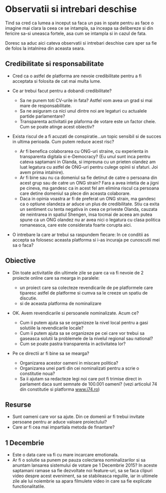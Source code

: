 # Observatii si intrebari deschise

Tind sa cred ca lumea a inceput sa faca un pas in spate pentru as face o imagine mai clara la ceea ce se intampla, sa inceapa sa delibereze si din fericire sa-si uneasca fortele, asa cum se intampla si in cazul de fata.

Doresc sa aduc aici cateva observatii si intrebari deschise care sper sa fie de folos la intalnirea din aceasta seara.

## Credibilitate si responsabilitate

* Cred ca o astfel de platforma are nevoie credibilitate pentru a fi acceptata si folosita de cat mai multa lume.

* Ce ar trebui facut pentru a dobandi credibilitate?
  - Sa ne punem toti CV-urile in fata? Astfel vom avea un grad si mai mare de responsabilitate.
  - Sa ne asiguram ca nici unul dintre noi are legaturi cu actualele partide parlamentare?
  - Transparenta activitatii pe plaforma de votare este un factor cheie. Cum se poate atinge acest obiectiv?

* Exista riscul de a fi acuzati de conspiratie...un topic sensibil si de succes in ultima perioada. Cum putem reduce acest risc?
  - Ar fi benefica colaborarea cu ONG-uri straine, cu experienta in transparenta digitala si e-Democracy? (Eu unul sunt inca pentru cateva saptamani in Olanda, si impreuna cu un prieten olandez am luat legatura cu astfel de ONG-uri pentru culege opinii si sfaturi. Joi avem prima intalnire).
  - Ar fi bine sau nu ca domeniul sa fie detinut de catre o persoana din acest grup sau de catre un ONG strain? Fara a avea intetia de a jigni pe cineva, ma gandesc ca in acest fel am elimina riscul ca persoana care detine domeniul sa plece din aceasta colaborare.
  - Daca in opinia voastra ar fi de preferat un ONG strain, ma gandesc ca o optiune olandeza ar aduce un plus de credibilitate. Stiu ca exita un sentiment cu tenta negativa in ceea ce priveste Olanda, cauzata de neintrarea in spatiul Shengen, insa tocmai de aceea am putea spune ca un ONG olandez nu ar avea nici o legatura cu clasa politica romaneasca, care este considerata foarte corupta aici.

* O intrebare la care ar trebui sa raspundem fiecare: In ce conditii as accepta sa folosesc aceasta platforma si i-as incuraja pe cunoscutii mei sa o faca?

## Obiective

* Din toate activitatile din ultimele zile se pare ca va fi nevoie de 2 proiecte online care sa mearga in paralele:
  - un proiect care sa colecteze revendicarile de pe platformele care tiparesc astfel de platforme si cumva sa le creeze un spatiu de discutie.
  - si de aceasta platforma de nominalizare

* OK. Avem revendicarile si persoanele nominalizate. Acum ce?
  - Cum ii putem ajuta sa se organizeze la nivel local pentru a gasi solutiile la revendicarile locale?
  - Cum ii putem ajuta sa se organizeze pe cei care vor trebui sa gaseasca solutii la problemele de la nivelul regional sau national?
  - Cum se poate pastra transparenta in activitatea lor?

* Pe ce directii ar fi bine sa se mearga?
  - Organizarea acestor oameni in miscare politica?
  - Organizarea unei parti din cei nominalizati pentru a scrie o constitutie noua?
  - Sa ii ajutam sa redacteze legi noi care pot fi trimise direct in parlament daca sunt semnate de 100.001 oameni? (vezi articolul 74 din constitutie si platforma www.i74.ro)

## Resurse

* Sunt oameni care vor sa ajute. Din ce domenii ar fi trebui invitate persoane pentru ar aduce valoare proiectului?
* Care ar fi cea mai impartiala metoda de finantare?

## 1 Decembrie

* Este o data care va fi cu mare incarcare emotionala.
* Ar fi o solutie sa punem pe pauza colectarea nominalizarilor si sa anuntam lansarea sistemului de votare pe 1 Decembrie 2015? In aceste saptamani ramase sa fie dezvoltate noi feature-uri, sa se faca clipuri video despre acest eveniment, sa se stabileasca regulile, iar in ultimele zile ale lui noiembrie sa apara filmulete video in care sa fie explicate functionalitatile.
